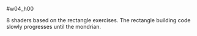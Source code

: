 #w04_h00

8 shaders based on the rectangle exercises.
The rectangle building code slowly progresses until the mondrian.